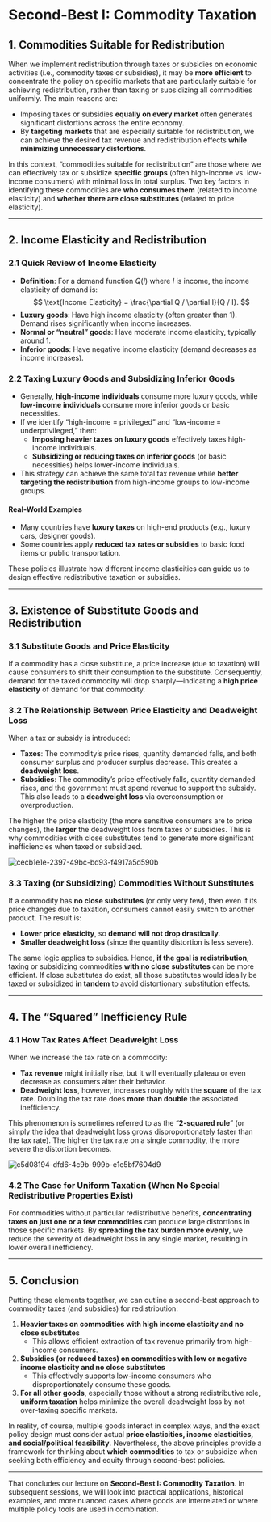 # Second-Best I: Commodity Taxation

## 1. Commodities Suitable for Redistribution

When we implement redistribution through taxes or subsidies on economic activities (i.e., commodity taxes or subsidies), it may be **more efficient** to concentrate the policy on specific markets that are particularly suitable for achieving redistribution, rather than taxing or subsidizing all commodities uniformly. The main reasons are:

- Imposing taxes or subsidies **equally on every market** often generates significant distortions across the entire economy.
- By **targeting markets** that are especially suitable for redistribution, we can achieve the desired tax revenue and redistribution effects **while minimizing unnecessary distortions**.

In this context, “commodities suitable for redistribution” are those where we can effectively tax or subsidize **specific groups** (often high-income vs. low-income consumers) with minimal loss in total surplus. Two key factors in identifying these commodities are **who consumes them** (related to income elasticity) and **whether there are close substitutes** (related to price elasticity).

---

## 2. Income Elasticity and Redistribution

### 2.1 Quick Review of Income Elasticity

- **Definition**: For a demand function $Q(I)$ where $I$ is income, the income elasticity of demand is:
  $$
  \text{Income Elasticity} = \frac{\partial Q / \partial I}{Q / I}.
  $$
- **Luxury goods**: Have high income elasticity (often greater than 1). Demand rises significantly when income increases.  
- **Normal or “neutral” goods**: Have moderate income elasticity, typically around 1.  
- **Inferior goods**: Have negative income elasticity (demand decreases as income increases).

### 2.2 Taxing Luxury Goods and Subsidizing Inferior Goods

- Generally, **high-income individuals** consume more luxury goods, while **low-income individuals** consume more inferior goods or basic necessities.
- If we identify “high-income = privileged” and “low-income = underprivileged,” then:
  - **Imposing heavier taxes on luxury goods** effectively taxes high-income individuals.
  - **Subsidizing or reducing taxes on inferior goods** (or basic necessities) helps lower-income individuals.
- This strategy can achieve the same total tax revenue while **better targeting the redistribution** from high-income groups to low-income groups.

#### Real-World Examples

- Many countries have **luxury taxes** on high-end products (e.g., luxury cars, designer goods).
- Some countries apply **reduced tax rates or subsidies** to basic food items or public transportation.

These policies illustrate how different income elasticities can guide us to design effective redistributive taxation or subsidies.

---

## 3. Existence of Substitute Goods and Redistribution

### 3.1 Substitute Goods and Price Elasticity

If a commodity has a close substitute, a price increase (due to taxation) will cause consumers to shift their consumption to the substitute. Consequently, demand for the taxed commodity will drop sharply—indicating a **high price elasticity** of demand for that commodity.

### 3.2 The Relationship Between Price Elasticity and Deadweight Loss

When a tax or subsidy is introduced:

- **Taxes**: The commodity’s price rises, quantity demanded falls, and both consumer surplus and producer surplus decrease. This creates a **deadweight loss**.
- **Subsidies**: The commodity’s price effectively falls, quantity demanded rises, and the government must spend revenue to support the subsidy. This also leads to a **deadweight loss** via overconsumption or overproduction.

The higher the price elasticity (the more sensitive consumers are to price changes), the **larger** the deadweight loss from taxes or subsidies. This is why commodities with close substitutes tend to generate more significant inefficiencies when taxed or subsidized.

![cecb1e1e-2397-49bc-bd93-f4917a5d590b](https://hackmd.io/_uploads/SyGHAB83Jx.gif)

### 3.3 Taxing (or Subsidizing) Commodities Without Substitutes

If a commodity has **no close substitutes** (or only very few), then even if its price changes due to taxation, consumers cannot easily switch to another product. The result is:

- **Lower price elasticity**, so **demand will not drop drastically**.  
- **Smaller deadweight loss** (since the quantity distortion is less severe).

The same logic applies to subsidies. Hence, **if the goal is redistribution**, taxing or subsidizing commodities **with no close substitutes** can be more efficient. If close substitutes do exist, all those substitutes would ideally be taxed or subsidized **in tandem** to avoid distortionary substitution effects.

---

## 4. The “Squared” Inefficiency Rule

### 4.1 How Tax Rates Affect Deadweight Loss

When we increase the tax rate on a commodity:

- **Tax revenue** might initially rise, but it will eventually plateau or even decrease as consumers alter their behavior.
- **Deadweight loss**, however, increases roughly with the **square** of the tax rate. Doubling the tax rate does **more than double** the associated inefficiency.

This phenomenon is sometimes referred to as the “**2-squared rule**” (or simply the idea that deadweight loss grows disproportionately faster than the tax rate). The higher the tax rate on a single commodity, the more severe the distortion becomes.

![c5d08194-dfd6-4c9b-999b-e1e5bf7604d9](https://hackmd.io/_uploads/HkqxeLL3yg.gif)


### 4.2 The Case for Uniform Taxation (When No Special Redistributive Properties Exist)

For commodities without particular redistributive benefits, **concentrating taxes on just one or a few commodities** can produce large distortions in those specific markets. By **spreading the tax burden more evenly**, we reduce the severity of deadweight loss in any single market, resulting in lower overall inefficiency. 

---

## 5. Conclusion

Putting these elements together, we can outline a second-best approach to commodity taxes (and subsidies) for redistribution:

1. **Heavier taxes on commodities with high income elasticity and no close substitutes**  
   - This allows efficient extraction of tax revenue primarily from high-income consumers.
2. **Subsidies (or reduced taxes) on commodities with low or negative income elasticity and no close substitutes**  
   - This effectively supports low-income consumers who disproportionately consume these goods.
3. **For all other goods**, especially those without a strong redistributive role, **uniform taxation** helps minimize the overall deadweight loss by not over-taxing specific markets.

In reality, of course, multiple goods interact in complex ways, and the exact policy design must consider actual **price elasticities, income elasticities, and social/political feasibility**. Nevertheless, the above principles provide a framework for thinking about **which commodities** to tax or subsidize when seeking both efficiency and equity through second-best policies.

---

That concludes our lecture on **Second-Best I: Commodity Taxation**. In subsequent sessions, we will look into practical applications, historical examples, and more nuanced cases where goods are interrelated or where multiple policy tools are used in combination.